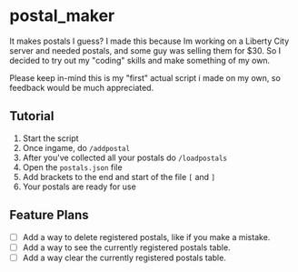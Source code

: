 # postal_maker
It makes postals I guess? I made this because Im working on a Liberty City server and needed postals, and some guy was selling them for $30. So I decided to try out my "coding" skills and make something of my own. 

Please keep in-mind this is my "first" actual script i made on my own, so feedback would be much appreciated. 

## Tutorial
1. Start the script 
2. Once ingame, do ``/addpostal``
3. After you've collected all your postals do ``/loadpostals``
4. Open the ``postals.json`` file
5. Add brackets to the end and start of the file ``[`` and ``]``
6. Your postals are ready for use

## Feature Plans
- [ ] Add a way to delete registered postals, like if you make a mistake.
- [ ] Add a way to see the currently registered postals table.
- [ ] Add a way clear the currently registered postals table.
